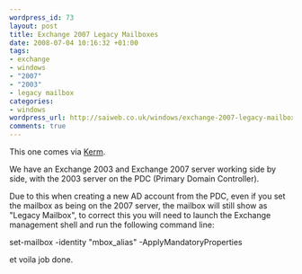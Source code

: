 ```yaml
--- 
wordpress_id: 73
layout: post
title: Exchange 2007 Legacy Mailboxes
date: 2008-07-04 10:16:32 +01:00
tags: 
- exchange
- windows
- "2007"
- "2003"
- legacy mailbox
categories: 
- windows
wordpress_url: http://saiweb.co.uk/windows/exchange-2007-legacy-mailboxes
comments: true
---
```

This one comes via <a href="http://www.absolutech.co.uk/">Kerm</a>.

We have an Exchange 2003 and Exchange 2007 server working side by side, with the 2003 server on the PDC (Primary Domain Controller).

Due to this when creating a new AD account from the PDC, even if you set the mailbox as being on the  2007 server, the mailbox will still show as "Legacy Mailbox", to correct this you will need to launch the Exchange management shell and run the following command line: 

set-mailbox -identity "mbox_alias" -ApplyMandatoryProperties

et voila job done.
